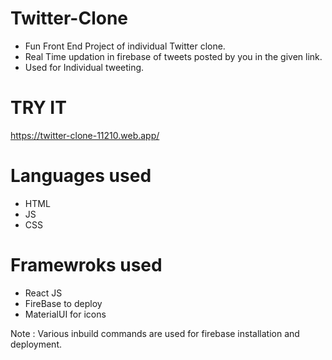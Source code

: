 # Twitter-Clone
- Fun Front End Project of individual Twitter clone.
- Real Time updation in firebase of tweets posted by you in the given link.
- Used for Individual tweeting.

# TRY IT
https://twitter-clone-11210.web.app/

# Languages used

- HTML
- JS
- CSS

# Framewroks used
- React JS
- FireBase to deploy
- MaterialUI for icons

Note : Various inbuild commands are used for firebase installation and deployment.
